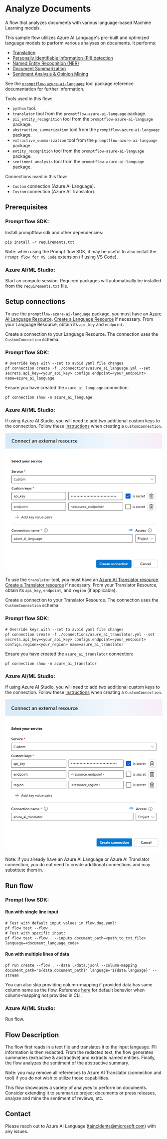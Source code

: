 # Analyze Documents

A flow that analyzes documents with various language-based Machine Learning models.

This sample flow utilizes Azure AI Language's pre-built and optimized language models to perform various analyses on documents. It performs:
- [Translation](https://learn.microsoft.com/en-us/rest/api/cognitiveservices/translator/translator/translate?view=rest-cognitiveservices-translator-v3.0&tabs=HTTP)
- [Personally Identifiable Information (PII) detection](https://learn.microsoft.com/en-us/azure/ai-services/language-service/personally-identifiable-information/overview)
- [Named Entity Recognition (NER)](https://learn.microsoft.com/en-us/azure/ai-services/language-service/named-entity-recognition/overview)
- [Document Summarization](https://learn.microsoft.com/en-us/azure/ai-services/language-service/summarization/overview?tabs=document-summarization)
- [Sentiment Analysis & Opinion Mining](https://learn.microsoft.com/en-us/azure/ai-services/language-service/sentiment-opinion-mining/overview?tabs=prebuilt)

See the [`promptflow-azure-ai-language`](https://pypi.org/project/promptflow-azure-ai-language/) tool package reference documentation for further information.

Tools used in this flow:
- `python` tool.
- `translator` tool from the `promptflow-azure-ai-language` package.
- `pii_entity_recognition` tool from the `promptflow-azure-ai-language` package.
- `abstractive_summarization` tool from the `promptflow-azure-ai-language` package.
- `extractive_summarization` tool from the `promptflow-azure-ai-language` package.
- `entity_recognition` tool from the `promptflow-azure-ai-language` package.
- `sentiment_analysis` tool from the `promptflow-azure-ai-language` package.

Connections used in this flow:
- `Custom` connection (Azure AI Language).
- `Custom` connection (Azure AI Translator).

## Prerequisites

### Prompt flow SDK:
Install promptflow sdk and other dependencies:
```
pip install -r requirements.txt
```

Note: when using the Prompt flow SDK, it may be useful to also install the [`Prompt flow for VS Code`](https://marketplace.visualstudio.com/items?itemName=prompt-flow.prompt-flow) extension (if using VS Code).


### Azure AI/ML Studio:
Start an compute session. Required packages will automatically be installed from the `requirements.txt` file.

## Setup connections
To use the `promptflow-azure-ai-language` package, you must have an [Azure AI Language Resource](https://azure.microsoft.com/en-us/products/ai-services/ai-language). [Create a Language Resource](https://portal.azure.com/#create/Microsoft.CognitiveServicesTextAnalytics) if necessary. From your Language Resource, obtain its `api_key` and `endpoint`.

Create a connection to your Language Resource. The connection uses the `CustomConnection` schema:

### Prompt flow SDK:
```
# Override keys with --set to avoid yaml file changes
pf connection create -f ./connections/azure_ai_language.yml --set secrets.api_key=<your_api_key> configs.endpoint=<your_endpoint> name=azure_ai_language
```
Ensure you have created the `azure_ai_language` connection:
```
pf connection show -n azure_ai_language
```

### Azure AI/ML Studio:
If using Azure AI Studio, you will need to add two additional custom keys to the connection. Follow these [instructions](https://learn.microsoft.com/en-us/azure/ai-studio/how-to/prompt-flow-tools/python-tool#create-a-custom-connection)  when creating a `CustomConnection`.

![Azure AI Language Connection](./connections/azure_ai_language.png "Azure AI Language Connection")

To use the `translator` tool, you must have an [Azure AI Translator resource](https://azure.microsoft.com/en-us/products/ai-services/ai-translator). [Create a Translator resource](https://learn.microsoft.com/en-us/azure/ai-services/translator/create-translator-resource) if necessary. From your Translator Resource, obtain its `api_key`, `endpoint`, and `region` (if applicable).

Create a connection to your Translator Resource. The connection uses the `CustomConnection` schema:

### Prompt flow SDK:
```
# Override keys with --set to avoid yaml file changes
pf connection create -f ./connections/azure_ai_translator.yml --set secrets.api_key=<your_api_key> configs.endpoint=<your_endpoint> configs.region=<your_region> name=azure_ai_translator
```
Ensure you have created the `azure_ai_translator` connection:
```
pf connection show -n azure_ai_translator
```

### Azure AI/ML Studio:
If using Azure AI Studio, you will need to add two additional custom keys to the connection. Follow these [instructions](https://learn.microsoft.com/en-us/azure/ai-studio/how-to/prompt-flow-tools/python-tool#create-a-custom-connection)  when creating a `CustomConnection`.

![Azure AI Translator Connection](./connections/azure_ai_translator.png "Azure AI Translator Connection")

Note: if you already have an Azure AI Language or Azure AI Translator connection, you do not need to create additional connections and may substitute them in.

## Run flow

### Prompt flow SDK:

#### Run with single line input
```
# Test with default input values in flow.dag.yaml:
pf flow test --flow .
# Test with specific input:
pf flow test --flow . --inputs document_path=<path_to_txt_file> language=<document_language_code>
```

#### Run with multiple lines of data
```
pf run create --flow . --data ./data.jsonl --column-mapping document_path='${data.document_path}' language='${data.language}' --stream
```
You can also skip providing column-mapping if provided data has same column name as the flow. Reference [here](https://microsoft.github.io/promptflow/how-to-guides/run-and-evaluate-a-flow/use-column-mapping.html) for default behavior when column-mapping not provided in CLI.

### Azure AI/ML Studio:
Run flow.

## Flow Description
The flow first reads in a text file and translates it to the input language. PII information is then redacted. From the redacted text, the flow generates summaries (extractive & abstractive) and extracts named entities. Finally, the flow analyzes the sentiment of the abstractive summary.

Note: you may remove all references to Azure AI Translator (connection and tool) if you do not wish to utilize those capabilities.

This flow showcases a variety of analyses to perform on documents. Consider extending it to summarize project documents or press releases, analyze and mine the sentiment of reviews, etc.


## Contact
Please reach out to Azure AI Language (<taincidents@microsoft.com>) with any issues.